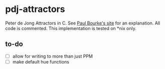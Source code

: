 # pdj-attractors

Peter de Jong Attractors in C. See [Paul Bourke's site](http://paulbourke.net/fractals/peterdejong/) for an explanation. All code is commented. This implementation is tested on \*nix only.

## to-do

- [ ] allow for writing to more than just PPM
- [ ] make default hue functions
